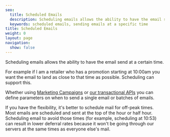 ```yaml
---
seo:
  title: Scheduled Emails
  description: Scheduling emails allows the ability to have the email send process to begin at a certain time
  keywords: scheduled emails, sending emails at a specific time
title: Scheduled Emails
weight: 0
layout: page
navigation:
  show: false
---
```


Scheduling emails allows the ability to have the email send at a certain time.

For example if I am a retailer who has a promotion starting at 10:00am you want the email to land as close to that time as possible. Scheduling can support this.

Whether using [Marketing Campaigns](https://sendgrid.com/docs/Web_API_v3/Marketing_Campaigns/campaigns.html) or [our transactional APIs]({{root_url}}/for-developers/sending-email/scheduling-parameters/) you can define parameters on when to send a single email or batches of emails.

<call-out>

If you have the flexibility, it's better to schedule mail for off-peak times. Most emails are scheduled and sent at the top of the hour or half hour. Scheduling email to avoid those times (for example, scheduling at 10:53) can result in lower deferral rates because it won't be going through our servers at the same times as everyone else's mail.

</call-out>
